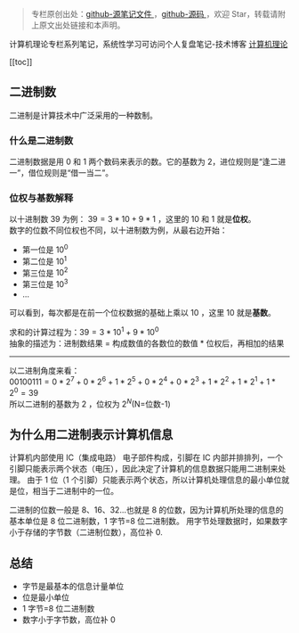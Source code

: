 > 专栏原创出处：[github-源笔记文件 ](https://github.com/GourdErwa/review-notes/tree/master/algorithm/computer-theory) ，[github-源码 ](https://github.com/GourdErwa/java-advanced/tree/master/java-computer-theory)，欢迎 Star，转载请附上原文出处链接和本声明。

计算机理论专栏系列笔记，系统性学习可访问个人复盘笔记-技术博客 [计算机理论 ](https://review-notes.top/algorithm/computer-theory)

[[toc]]
## 二进制数
二进制是计算技术中广泛采用的一种数制。  

### 什么是二进制数
二进制数据是用 0 和 1 两个数码来表示的数。它的基数为 2，进位规则是“逢二进一”，借位规则是“借一当二”。

### 位权与基数解释
以十进制数 39 为例： $39=3*10+9*1$ ，这里的 10 和 1 就是**位权**。  
数字的位数不同位权也不同，以十进制数为例，从最右边开始：
- 第一位是 $10^0$
- 第二位是 $10^1$
- 第三位是 $10^2$
- 第三位是 $10^3$
- ...

可以看到，每次都是在前一个位权数据的基础上乘以 10 ，这里 10 就是**基数**。

求和的计算过程为：$39=3*10^1+9*10^0$  
抽象的描述为：进制数结果 = 构成数值的各数位的数值 * 位权后，再相加的结果

***

以二进制角度来看：  
$00100111=0*2^7+0*2^6+1*2^5+0*2^4+0*2^3+1*2^2+1*2^1+1*2^0 = 39$  
所以二进制的基数为 2 ，位权为 $2^N$(N=位数-1)

## 为什么用二进制表示计算机信息
计算机内部使用 IC（集成电路） 电子部件构成，引脚在 IC 内部并排排列，一个引脚只能表示两个状态（电压），因此决定了计算机的信息数据只能用二进制来处理。
由于 1 位（1 个引脚）只能表示两个状态，所以计算机处理信息的最小单位就是位，相当于二进制中的一位。

二进制的位数一般是 8、16、32...也就是 8 的位数，因为计算机所处理的信息的基本单位是 8 位二进制数，1 字节=8 位二进制数。
用字节处理数据时，如果数字小于存储的字节数（二进制位数），高位补 0.

## 总结
- 字节是最基本的信息计量单位
- 位是最小单位
- 1 字节=8 位二进制数
- 数字小于字节数，高位补 0
